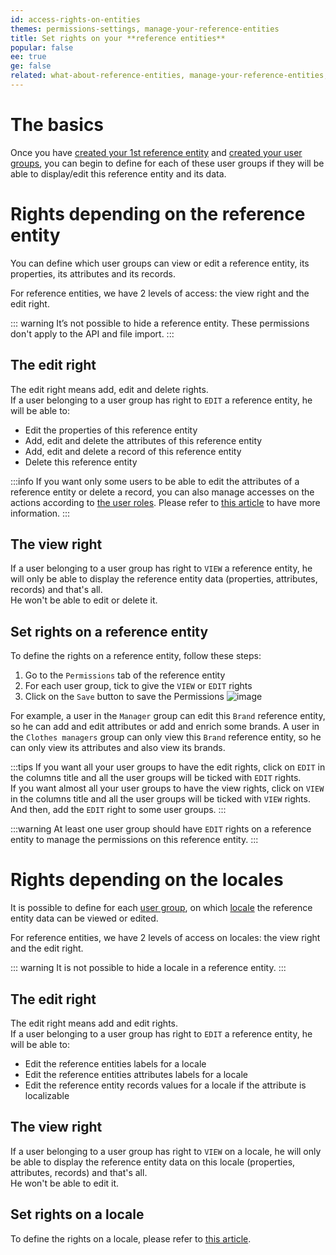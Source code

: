 ```yaml
---
id: access-rights-on-entities
themes: permissions-settings, manage-your-reference-entities
title: Set rights on your **reference entities**
popular: false
ee: true
ge: false
related: what-about-reference-entities, manage-your-reference-entities, build-your-user-groups
---
```


# The basics

Once you have [created your 1st reference entity](manage-reference-entities.html) and [created your user groups](build-your-user-groups.html), you can begin to define for each of these user groups if they will be able to display/edit this reference entity and its data.

# Rights depending on the reference entity

You can define which user groups can view or edit a reference entity, its properties, its attributes and its records.

For reference entities, we have 2 levels of access: the view right and the edit right.

::: warning
It’s not possible to hide a reference entity.
  These permissions don't apply to the API and file import.
:::

## The edit right
The edit right means add, edit and delete rights.  
If a user belonging to a user group has right to `EDIT` a reference entity, he will be able to:
*   Edit the properties of this reference entity
*   Add, edit and delete the attributes of this reference entity
*   Add, edit and delete a record of this reference entity
*   Delete this reference entity

:::info
If you want only some users to be able to edit the attributes of a reference entity or delete a record, you can also manage accesses on the actions according to [the user roles](build-your-user-roles.html). Please refer to [this article](manage-the-interface-and-actions-accesses.html#rights-on-reference-entities-ee-only) to have more information.
:::

## The view right
If a user belonging to a user group has right to `VIEW` a reference entity, he will only be able to display the reference entity data (properties, attributes, records) and that's all.  
He won't be able to edit or delete it.

## Set rights on a reference entity
To define the rights on a reference entity, follow these steps:
1.  Go to the `Permissions` tab of the reference entity
1.  For each user group, tick to give the `VIEW` or `EDIT` rights
1.  Click on the `Save` button to save the Permissions
![image](../img/ReferenceEntity_Permissions.png)

For example, a user in the `Manager` group can edit this `Brand` reference entity, so he can add and edit attributes or add and enrich some brands.
A user in the `Clothes managers` group can only view this `Brand` reference entity, so he can only view its attributes and also view its brands.

:::tips
If you want all your user groups to have the edit rights, click on `EDIT` in the columns title and all the user groups will be ticked with `EDIT` rights.  
If you want almost all your user groups to have the view rights, click on `VIEW` in the columns title and all the user groups will be ticked with `VIEW` rights. And then, add the `EDIT` right to some user groups.
:::

:::warning
At least one user group should have `EDIT` rights on a reference entity to manage the permissions on this reference entity.
:::

# Rights depending on the locales
It is possible to define for each [user group](what-is-a-user-group.html), on which [locale](what-is-a-locale.html) the reference entity data can be viewed or edited.

For reference entities, we have 2 levels of access on locales: the view right and the edit right.

::: warning
It is not possible to hide a locale in a reference entity.
:::

## The edit right
The edit right means add and edit rights.  
If a user belonging to a user group has right to `EDIT` a reference entity, he will be able to:
*   Edit the reference entities labels for a locale
*   Edit the reference entities attributes labels for a locale
*   Edit the reference entity records values for a locale if the attribute is localizable

## The view right
If a user belonging to a user group has right to `VIEW` on a locale, he will only be able to display the reference entity data on this locale (properties, attributes, records) and that's all.  
He won't be able to edit it.

## Set rights on a locale
To define the rights on a locale, please refer to [this article](access-rights-on-products.html#set-rights-to-user-groups).
